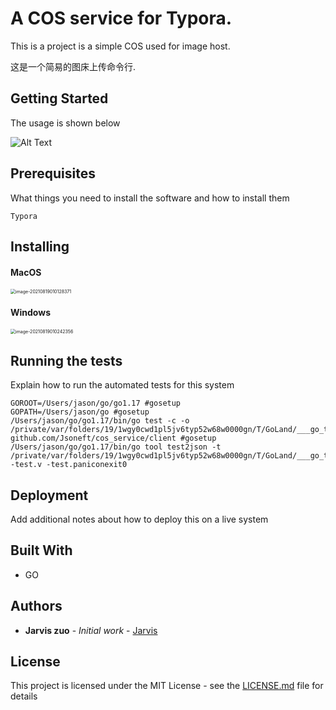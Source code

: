 
# A COS service for Typora.

This is a project is a simple COS used for image host.

这是一个简易的图床上传命令行.

## Getting Started

The usage is shown below


![Alt Text]("https://jarviszuo-tencent-img-1302316844.cos.ap-chengdu.myqcloud.com/img/markdownImg/7cdacb47f0487ec96f2cc4140a81024f.gif")


## Prerequisites

What things you need to install the software and how to install them

```
Typora 
```

## Installing

#### MacOS

<img src="https://jarviszuo-tencent-img-1302316844.cos.ap-chengdu.myqcloud.com/img/markdownImg/a91955802fc9ea614a5cca7dbbebd154.png" alt="image-20210819010128371" style="zoom:50%;" />

#### Windows

<img src="https://jarviszuo-tencent-img-1302316844.cos.ap-chengdu.myqcloud.com/img/markdownImg/8f7a074da66deecd32fa089f039c7638.png" alt="image-20210819010242356" style="zoom:50%;" />


## Running the tests

Explain how to run the automated tests for this system

```shell
GOROOT=/Users/jason/go/go1.17 #gosetup
GOPATH=/Users/jason/go #gosetup
/Users/jason/go/go1.17/bin/go test -c -o /private/var/folders/19/1wgy0cwd1pl5jv6typ52w68w0000gn/T/GoLand/___go_test_github_com_Jsoneft_cos_service_client.test github.com/Jsoneft/cos_service/client #gosetup
/Users/jason/go/go1.17/bin/go tool test2json -t /private/var/folders/19/1wgy0cwd1pl5jv6typ52w68w0000gn/T/GoLand/___go_test_github_com_Jsoneft_cos_service_client.test -test.v -test.paniconexit0
```

## Deployment

Add additional notes about how to deploy this on a live system

## Built With

* GO

## Authors

* **Jarvis zuo** - *Initial work* - [Jarvis](https://github.com/jsoneft)

## License

This project is licensed under the MIT License - see the [LICENSE.md](LICENSE.md) file for details

